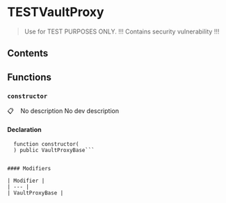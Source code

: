 # TESTVaultProxy

> Use for TEST PURPOSES ONLY. !!! Contains security vulnerability !!!

## Contents
<!-- START doctoc -->
<!-- END doctoc -->


## Functions

### `constructor`

📋   &nbsp;&nbsp;
No description
No dev description

#### Declaration

```solidity
  function constructor(
  ) public VaultProxyBase```


#### Modifiers

| Modifier |
| --- |
| VaultProxyBase |


